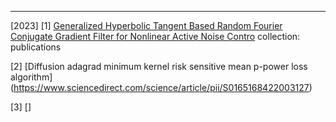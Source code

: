 ---
[2023]
[1] [Generalized Hyperbolic Tangent Based Random Fourier Conjugate Gradient Filter for Nonlinear Active Noise Contro](https://ieeexplore.ieee.org/document/9992079)
collection: publications

[2] [Diffusion adagrad minimum kernel risk sensitive mean p-power loss algorithm] (https://www.sciencedirect.com/science/article/pii/S0165168422003127)

[3] []

